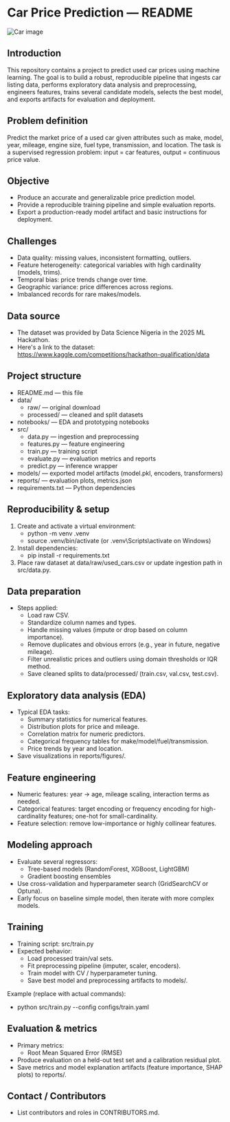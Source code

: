 # Car Price Prediction — README

![Car image](/car_price.jpg)

## Introduction
This repository contains a project to predict used car prices using machine learning. The goal is to build a robust, reproducible pipeline that ingests car listing data, performs exploratory data analysis and preprocessing, engineers features, trains several candidate models, selects the best model, and exports artifacts for evaluation and deployment.

## Problem definition
Predict the market price of a used car given attributes such as make, model, year, mileage, engine size, fuel type, transmission, and location. The task is a supervised regression problem: input = car features, output = continuous price value.

## Objective
- Produce an accurate and generalizable price prediction model.
- Provide a reproducible training pipeline and simple evaluation reports.
- Export a production-ready model artifact and basic instructions for deployment.

## Challenges
- Data quality: missing values, inconsistent formatting, outliers.
- Feature heterogeneity: categorical variables with high cardinality (models, trims).
- Temporal bias: price trends change over time.
- Geographic variance: price differences across regions.
- Imbalanced records for rare makes/models.

## Data source
- The dataset was provided by Data Science Nigeria in the 2025 ML Hackathon.
- Here's a link to the dataset: https://www.kaggle.com/competitions/hackathon-qualification/data

## Project structure
- README.md — this file
- data/
    - raw/ — original download
    - processed/ — cleaned and split datasets
- notebooks/ — EDA and prototyping notebooks
- src/
    - data.py — ingestion and preprocessing
    - features.py — feature engineering
    - train.py — training script
    - evaluate.py — evaluation metrics and reports
    - predict.py — inference wrapper
- models/ — exported model artifacts (model.pkl, encoders, transformers)
- reports/ — evaluation plots, metrics.json
- requirements.txt — Python dependencies

## Reproducibility & setup
1. Create and activate a virtual environment:
     - python -m venv .venv
     - source .venv/bin/activate  (or .venv\Scripts\activate on Windows)
2. Install dependencies:
     - pip install -r requirements.txt
3. Place raw dataset at data/raw/used_cars.csv or update ingestion path in src/data.py.

## Data preparation
- Steps applied:
    - Load raw CSV.
    - Standardize column names and types.
    - Handle missing values (impute or drop based on column importance).
    - Remove duplicates and obvious errors (e.g., year in future, negative mileage).
    - Filter unrealistic prices and outliers using domain thresholds or IQR method.
    - Save cleaned splits to data/processed/ (train.csv, val.csv, test.csv).

## Exploratory data analysis (EDA)
- Typical EDA tasks:
    - Summary statistics for numerical features.
    - Distribution plots for price and mileage.
    - Correlation matrix for numeric predictors.
    - Categorical frequency tables for make/model/fuel/transmission.
    - Price trends by year and location.
- Save visualizations in reports/figures/.

## Feature engineering
- Numeric features: year -> age, mileage scaling, interaction terms as needed.
- Categorical features: target encoding or frequency encoding for high-cardinality features; one-hot for small-cardinality.
- Feature selection: remove low-importance or highly collinear features.

## Modeling approach
- Evaluate several regressors:
    - Tree-based models (RandomForest, XGBoost, LightGBM)
    - Gradient boosting ensembles
- Use cross-validation and hyperparameter search (GridSearchCV or Optuna).
- Early focus on baseline simple model, then iterate with more complex models.

## Training
- Training script: src/train.py
- Expected behavior:
    - Load processed train/val sets.
    - Fit preprocessing pipeline (imputer, scaler, encoders).
    - Train model with CV / hyperparameter tuning.
    - Save best model and preprocessing artifacts to models/.

Example (replace with actual commands):
- python src/train.py --config configs/train.yaml

## Evaluation & metrics
- Primary metrics:
    - Root Mean Squared Error (RMSE)
- Produce evaluation on a held-out test set and a calibration residual plot.
- Save metrics and model explanation artifacts (feature importance, SHAP plots) to reports/.



## Contact / Contributors
- List contributors and roles in CONTRIBUTORS.md.